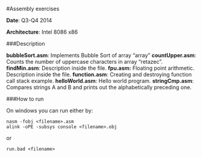 #Assembly exercises

**Date**: Q3-Q4 2014

**Architecture**: Intel 8086 x86

###Description

**bubbleSort.asm**: Implements Bubble Sort of array “array”
**countUpper.asm**: Counts the number of uppercase characters in array “retazec”.
**findMin.asm**: Description inside the file.
**fpu.asm:** Floating point arithmetic. Description inside the file.
**function.asm**: Creating and destroying function call stack example.
**helloWorld.asm**: Hello world program.
**stringCmp.asm**: Compares strings A and B and prints out the alphabetically preceding one.

###How to run

On windows you can run either by:

```
nasm -fobj <filename>.asm
alink -oPE -subsys console <filename>.obj
```

or

```
run.bad <filename>
```
